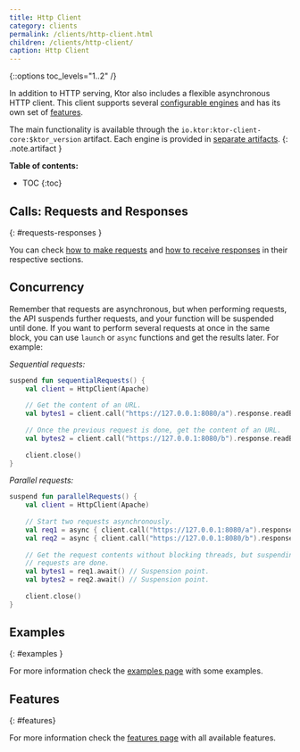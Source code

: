 ```yaml
---
title: Http Client
category: clients
permalink: /clients/http-client.html
children: /clients/http-client/
caption: Http Client 
---
```


{::options toc_levels="1..2" /}

In addition to HTTP serving, Ktor also includes a flexible asynchronous HTTP client.
This client supports several [configurable engines](/clients/http-client/engines.html) and has its own set of [features](#features).

The main functionality is available through the `io.ktor:ktor-client-core:$ktor_version` artifact. Each engine is provided in [separate artifacts](/clients/http-client/engines.html).
{: .note.artifact }

**Table of contents:**

* TOC
{:toc}

## Calls: Requests and Responses
{: #requests-responses }

You can check [how to make requests](/clients/http-client/calls/requests.html)
and [how to receive responses](/clients/http-client/calls/responses.html) in their respective sections.

## Concurrency

Remember that requests are asynchronous, but when performing requests, the API suspends further requests, and your function will be suspended until done. If you want to perform several requests at once in the same block, you can use `launch` or `async` functions and get the results later. For example:

*Sequential requests:*

```kotlin
suspend fun sequentialRequests() {
    val client = HttpClient(Apache)
    
    // Get the content of an URL.
    val bytes1 = client.call("https://127.0.0.1:8080/a").response.readBytes() // Suspension point.
    
    // Once the previous request is done, get the content of an URL.
    val bytes2 = client.call("https://127.0.0.1:8080/b").response.readBytes() // Suspension point.
    
    client.close()
}
```

*Parallel requests:*

```kotlin
suspend fun parallelRequests() {
    val client = HttpClient(Apache)
    
    // Start two requests asynchronously.
    val req1 = async { client.call("https://127.0.0.1:8080/a").response.readBytes() }
    val req2 = async { client.call("https://127.0.0.1:8080/b").response.readBytes() }
    
    // Get the request contents without blocking threads, but suspending the function until both
    // requests are done.
    val bytes1 = req1.await() // Suspension point.
    val bytes2 = req2.await() // Suspension point.
    
    client.close()
}
```

## Examples
{: #examples }

For more information check the [examples page](/clients/http-client/examples.html) with some examples.

## Features
{: #features}

For more information check the [features page](/clients/http-client/features.html) with all available features.
